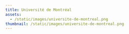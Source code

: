 ```yaml
---
title: Université de Montréal
assets:
  - /static/images/universite-de-montreal.png
thumbnail: /static/images/universite-de-montreal.png
---
```

